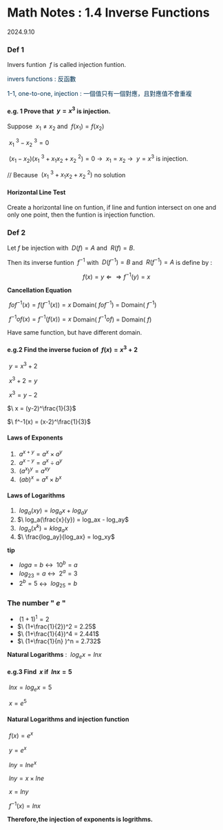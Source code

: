 # Math Notes : 1.4 Inverse Functions
2024.9.10

### Def 1

Invers funtion $\ f$ is called injection funtion.

<font color="003153">invers functions : 反函數</font>

<font color="003153">1-1, one-to-one, injection : 一個值只有一個對應，且對應值不會重複</font>

#### e.g. 1 Prove that $\ y=x^3$ is injection. 

Suppose $\ x_1 \ne x_2$ and $\ f(x_1) = f(x_2)$

$\ x_1^{\,\, 3} - x_2^{\,\, 3} = 0$

$\ (x_1-x_2)(x_1^{\,\, 3}+x_1x_2+x_2^{\,\, 2}) = 0$ -> $\ x_1 = x_2$ -> $\ y = x^3$ is injection.

// Because $\ (x_1^{\,\, 3}+x_1x_2+x_2^{\,\, 2})$ no solution

#### Horizontal Line Test

Create a horizontal line on funtion, if line and funtion intersect on one and only one point, then the funtion is injection function.

### Def 2

Let$\ f$ be injection with $\ D(f) = A$ and $\ R(f) = B$.

Then its inverse funtion $\ f^{-1}$ with $\ D(f^{-1}) = B$ and $\ R(f^{-1}) = A$ is define by :

$$\ f(x) = y \Leftarrow \Rightarrow f^{-1}(y) = x$$

__Cancellation Equation__

$\ fof^{-1}(x) = f(f^{-1}(x)) = x$ Domain($\ fof^{-1}$) = Domain($\ f^{-1}$)

$\ f^{-1}of(x) = f^{-1}(f(x)) = x$ Domain($\ f^{-1}of$) = Domain($\ f$)

Have same function, but have different domain.

#### e.g.2 Find the inverse fucion of $\ f(x)=x^3+2$

$\ y = x^3+2$

$\ x^3+2 = y$

$\ x^3 = y-2$

$\ x = (y-2)^\frac{1}{3}$

$\ f^-1(x) = (x-2)^\frac{1}{3}$

####  Laws of Exponents

1. $\ a^{x+y} = a^x \times a^y$
1. $\ a^{x-y} = a^x \div a^y$
1. $\ (a^x)^y = a^{xy}$
1. $\ (ab)^x = a^x \times b^x$

####  Laws of Logarithms

1. $\ log_a(xy) = log_ax + log_ay$
1. $\ log_a(\frac{x}{y}) = log_ax - log_ay$
1. $\ log_a(x^k) = k log_ax$
1. $\ \frac{log_ay}{log_ax} = log_xy$

__tip__

- $\ loga = b$ <-> $\ 10^b = a$
- $\ log_23 = a$ <-> $\ 2^a = 3$
- $\ 2^b = 5$ <-> $\ log_25 = b$

### The number "$\ e$ "

- $\ (1+1)^1 = 2$
- $\ (1+\frac{1}{2})^2 = 2.25$
- $\ (1+\frac{1}{4})^4 = 2.441$
- $\ (1+\frac{1}{n} )^n = 2.732$

__Natural Logarithms__ : $\ log_ex = lnx$

####  e.g.3 Find $\ x$ if $\ lnx = 5$

$\ lnx = log_ex = 5$

$\ x = e^5$

#### Natural Logarithms and injection function

$\ f(x) = e^x$

$\ y = e^x$

$\ lny = lne^x$

$\ lny = x \times lne$

$\ x = lny$

$\ f^{-1}(x) = lnx$

__Therefore,the injection of exponents is logrithms.__
